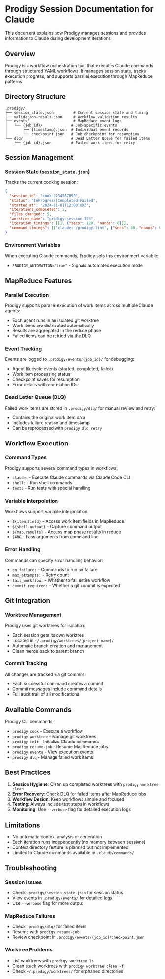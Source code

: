 # Prodigy Session Documentation for Claude

This document explains how Prodigy manages sessions and provides information to Claude during development iterations.

## Overview

Prodigy is a workflow orchestration tool that executes Claude commands through structured YAML workflows. It manages session state, tracks execution progress, and supports parallel execution through MapReduce patterns.

## Directory Structure

```
.prodigy/
├── session_state.json         # Current session state and timing
├── validation-result.json     # Workflow validation results
├── events/                    # MapReduce event logs
│   └── {job_id}/             # Job-specific events
│       ├── {timestamp}.json  # Individual event records
│       └── checkpoint.json   # Job checkpoint for resumption
└── dlq/                      # Dead Letter Queue for failed items
    └── {job_id}.json         # Failed work items for retry
```

## Session Management

### Session State (`session_state.json`)
Tracks the current cooking session:
```json
{
  "session_id": "cook-1234567890",
  "status": "InProgress|Completed|Failed",
  "started_at": "2024-01-01T12:00:00Z",
  "iterations_completed": 2,
  "files_changed": 5,
  "worktree_name": "prodigy-session-123",
  "iteration_timings": [[1, {"secs": 120, "nanos": 0}]],
  "command_timings": [["claude: /prodigy-lint", {"secs": 60, "nanos": 0}]]
}
```

### Environment Variables

When executing Claude commands, Prodigy sets this environment variable:
- `PRODIGY_AUTOMATION="true"` - Signals automated execution mode

## MapReduce Features

### Parallel Execution
Prodigy supports parallel execution of work items across multiple Claude agents:
- Each agent runs in an isolated git worktree
- Work items are distributed automatically
- Results are aggregated in the reduce phase
- Failed items can be retried via the DLQ

### Event Tracking
Events are logged to `.prodigy/events/{job_id}/` for debugging:
- Agent lifecycle events (started, completed, failed)
- Work item processing status
- Checkpoint saves for resumption
- Error details with correlation IDs

### Dead Letter Queue (DLQ)
Failed work items are stored in `.prodigy/dlq/` for manual review and retry:
- Contains the original work item data
- Includes failure reason and timestamp
- Can be reprocessed with `prodigy dlq retry`

## Workflow Execution

### Command Types
Prodigy supports several command types in workflows:
- `claude:` - Execute Claude commands via Claude Code CLI
- `shell:` - Run shell commands
- `test:` - Run tests with special handling

### Variable Interpolation
Workflows support variable interpolation:
- `${item.field}` - Access work item fields in MapReduce
- `${shell.output}` - Capture command output
- `${map.results}` - Access map phase results in reduce
- `$ARG` - Pass arguments from command line

### Error Handling
Commands can specify error handling behavior:
- `on_failure:` - Commands to run on failure
- `max_attempts:` - Retry count
- `fail_workflow:` - Whether to fail entire workflow
- `commit_required:` - Whether a git commit is expected

## Git Integration

### Worktree Management
Prodigy uses git worktrees for isolation:
- Each session gets its own worktree
- Located in `~/.prodigy/worktrees/{project-name}/`
- Automatic branch creation and management
- Clean merge back to parent branch

### Commit Tracking
All changes are tracked via git commits:
- Each successful command creates a commit
- Commit messages include command details
- Full audit trail of all modifications

## Available Commands

Prodigy CLI commands:
- `prodigy cook` - Execute a workflow
- `prodigy worktree` - Manage git worktrees
- `prodigy init` - Initialize Claude commands
- `prodigy resume-job` - Resume MapReduce jobs
- `prodigy events` - View execution events
- `prodigy dlq` - Manage failed work items

## Best Practices

1. **Session Hygiene**: Clean up completed worktrees with `prodigy worktree clean`
2. **Error Recovery**: Check DLQ for failed items after MapReduce jobs
3. **Workflow Design**: Keep workflows simple and focused
4. **Testing**: Always include test steps in workflows
5. **Monitoring**: Use `--verbose` flag for detailed execution logs

## Limitations

- No automatic context analysis or generation
- Each iteration runs independently (no memory between sessions)
- Context directory feature is planned but not implemented
- Limited to Claude commands available in `.claude/commands/`

## Troubleshooting

### Session Issues
- Check `.prodigy/session_state.json` for session status
- View events in `.prodigy/events/` for detailed logs
- Use `--verbose` flag for more output

### MapReduce Failures
- Check `.prodigy/dlq/` for failed items
- Resume with `prodigy resume-job`
- Review checkpoint in `.prodigy/events/{job_id}/checkpoint.json`

### Worktree Problems
- List worktrees with `prodigy worktree ls`
- Clean stuck worktrees with `prodigy worktree clean -f`
- Check `~/.prodigy/worktrees/` for orphaned directories
